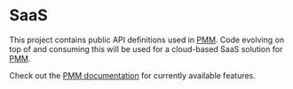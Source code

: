 # SaaS

This project contains public API definitions used in [PMM](https://github.com/percona/pmm-managed/). Code evolving on top of and consuming this will be used for a cloud-based SaaS solution for [PMM](https://www.percona.com/software/database-tools/percona-monitoring-and-management).

Check out the [PMM  documentation](https://www.percona.com/doc/percona-monitoring-and-management/index.html) for currently available features.
